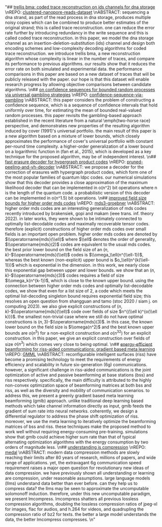 "## [trellis bma: coded trace reconstruction on ids channels for dna storage](https://arxiv.org/abs/2107.06440) \nREPO: [clustered-nanopore-reads-dataset](https://github.com/microsoft/clustered-nanopore-reads-dataset) \nABSTRACT: sequencing a dna strand, as part of the read process in dna storage, produces multiple noisy copies which can be combined to produce better estimates of the original strand; this is called trace reconstruction. one can reduce the error rate further by introducing redundancy in the write sequence and this is called coded trace reconstruction. in this paper, we model the dna storage channel as an insertion-deletion-substitution (ids) channel and design both encoding schemes and low-complexity decoding algorithms for coded trace reconstruction.   we introduce trellis bma, a new reconstruction algorithm whose complexity is linear in the number of traces, and compare its performance to previous algorithms. our results show that it reduces the error rate on both simulated and experimental data. the performance comparisons in this paper are based on a new dataset of traces that will be publicly released with the paper. our hope is that this dataset will enable research progress by allowing objective comparisons between candidate algorithms. \n## [on confidence sequences for bounded random processes via universal gambling strategies](https://arxiv.org/abs/2207.12382) \nREPO: [confidence-sequence-via-gambling](https://github.com/jongharyu/confidence-sequence-via-gambling) \nABSTRACT: this paper considers the problem of constructing a confidence sequence, which is a sequence of confidence intervals that hold uniformly over time, for estimating the mean of bounded real-valued random processes. this paper revisits the gambling-based approach established in the recent literature from a natural \\emph{two-horse race} perspective, and demonstrates new properties of the resulting algorithm induced by cover (1991)'s universal portfolio. the main result of this paper is a new algorithm based on a mixture of lower bounds, which closely approximates the performance of cover's universal portfolio with constant per-round time complexity. a higher-order generalization of a lower bound on a logarithmic function in (fan et al., 2015), which is developed as a key technique for the proposed algorithm, may be of independent interest. \n## [fast erasure decoder for hypergraph product codes](https://arxiv.org/abs/2208.01002) \nREPO: [pruned-peeling-and-vh-decoder](https://github.com/nicholas-connolly/pruned-peeling-and-vh-decoder) \nABSTRACT: we propose a decoder for the correction of erasures with hypergraph product codes, which form one of the most popular families of quantum ldpc codes. our numerical simulations show that this decoder provides a close approximation of the maximum likelihood decoder that can be implemented in o(n^2) bit operations where n is the length of the quantum code. a probabilistic version of this decoder can be implemented in o(n^1.5) bit operations. \n## [improved field size bounds for higher order mds codes](https://arxiv.org/abs/2212.11262) \nREPO: [mds3-groebner](https://github.com/jbrakensiek/mds3-groebner) \nABSTRACT: higher order mds codes are an interesting generalization of mds codes recently introduced by brakensiek, gopi and makam (ieee trans. inf. theory 2022). in later works, they were shown to be intimately connected to optimally list-decodable codes and maximally recoverable tensor codes. therefore (explicit) constructions of higher order mds codes over small fields is an important open problem. higher order mds codes are denoted by $\\operatorname{mds}(\\ell)$ where $\\ell$ denotes the order of generality, $\\operatorname{mds}(2)$ codes are equivalent to the usual mds codes. the best prior lower bound on the field size of an $(n,k)$-$\\operatorname{mds}(\\ell)$ codes is $\\omega_\\ell(n^{\\ell-1})$, whereas the best known (non-explicit) upper bound is $o_\\ell(n^{k(\\ell-1)})$ which is exponential in the dimension.   in this work, we nearly close this exponential gap between upper and lower bounds. we show that an $(n,k)$-$\\operatorname{mds}(3)$ codes requires a field of size $\\omega_k(n^{k-1})$, which is close to the known upper bound. using the connection between higher order mds codes and optimally list-decodable codes, we show that even for a list size of 2, a code which meets the optimal list-decoding singleton bound requires exponential field size; this resolves an open question from shangguan and tamo (stoc 2020 / siam j. on computing 2023).   we also give explicit constructions of $(n,k)$-$\\operatorname{mds}(\\ell)$ code over fields of size $n^{(\\ell k)^{o(\\ell k)}}$. the smallest non-trivial case where we still do not have optimal constructions is $(n,3)$-$\\operatorname{mds}(3)$. in this case, the known lower bound on the field size is $\\omega(n^2)$ and the best known upper bounds are $o(n^5)$ for a non-explicit construction and $o(n^{32})$ for an explicit construction. in this paper, we give an explicit construction over fields of size $o(n^3)$ which comes very close to being optimal. \n## [energy-efficient beamforming for riss-aided communications: gradient based meta learning](https://arxiv.org/abs/2311.06861) \nREPO: [GMML](https://github.com/fenghaozhu/GMML) \nABSTRACT: reconfigurable intelligent surfaces (riss) have become a promising technology to meet the requirements of energy efficiency and scalability in future six-generation (6g) communications. however, a significant challenge in riss-aided communications is the joint optimization of active and passive beamforming at base stations (bss) and riss respectively. specifically, the main difficulty is attributed to the highly non-convex optimization space of beamforming matrices at both bss and riss, as well as the diversity and mobility of communication scenarios. to address this, we present a greenly gradient based meta learning beamforming (gmlb) approach. unlike traditional deep learning based methods which take channel information directly as input, gmlb feeds the gradient of sum rate into neural networks. coherently, we design a differential regulator to address the phase shift optimization of riss. moreover, we use the meta learning to iteratively optimize the beamforming matrices of bss and riss. these techniques make the proposed method to work well without requiring energy-consuming pre-training. simulations show that gmlb could achieve higher sum rate than that of typical alternating optimization algorithms with the energy consumption by two orders of magnitude less. \n## [understanding is compression](https://arxiv.org/abs/2407.07723) \nREPO: [medal](https://github.com/mcGill-NLP/medal) \nABSTRACT: modern data compression methods are slowly reaching their limits after 80 years of research, millions of papers, and wide range of applications. yet, the extravagant 6g communication speed requirement raises a major open question for revolutionary new ideas of data compression.   we have previously shown all understanding or learning are compression, under reasonable assumptions. large language models (llms) understand data better than ever before. can they help us to compress data?   the llms may be seen to approximate the uncomputable solomonoff induction. therefore, under this new uncomputable paradigm, we present lmcompress. lmcompress shatters all previous lossless compression algorithms, doubling the lossless compression ratios of jpeg-xl for images, flac for audios, and h.264 for videos, and quadrupling the compression ratio of bz2 for texts. the better a large model understands the data, the better lmcompress compresses. \n"